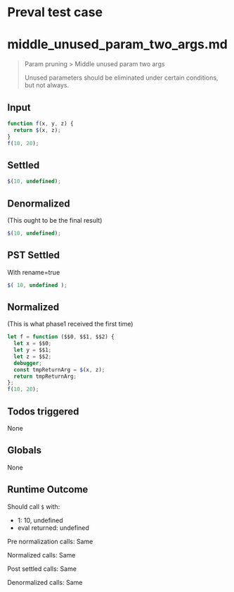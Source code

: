 # Preval test case

# middle_unused_param_two_args.md

> Param pruning > Middle unused param two args
>
> Unused parameters should be eliminated under certain conditions, but not always.

## Input

`````js filename=intro
function f(x, y, z) {
  return $(x, z);
}
f(10, 20);
`````


## Settled


`````js filename=intro
$(10, undefined);
`````


## Denormalized
(This ought to be the final result)

`````js filename=intro
$(10, undefined);
`````


## PST Settled
With rename=true

`````js filename=intro
$( 10, undefined );
`````


## Normalized
(This is what phase1 received the first time)

`````js filename=intro
let f = function ($$0, $$1, $$2) {
  let x = $$0;
  let y = $$1;
  let z = $$2;
  debugger;
  const tmpReturnArg = $(x, z);
  return tmpReturnArg;
};
f(10, 20);
`````


## Todos triggered


None


## Globals


None


## Runtime Outcome


Should call `$` with:
 - 1: 10, undefined
 - eval returned: undefined

Pre normalization calls: Same

Normalized calls: Same

Post settled calls: Same

Denormalized calls: Same
